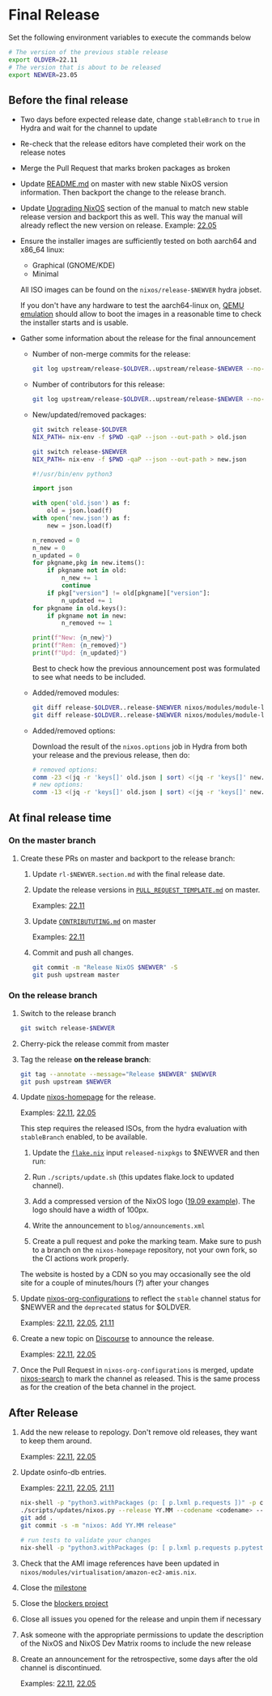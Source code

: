 # Final Release

Set the following environment variables to execute the commands below

```bash
# The version of the previous stable release
export OLDVER=22.11
# The version that is about to be released
export NEWVER=23.05
```

## Before the final release

- Two days before expected release date, change `stableBranch` to `true` in Hydra and wait for the channel to update

- Re-check that the release editors have completed their work on the release notes

- Merge the Pull Request that marks broken packages as broken

- Update [README.md](https://github.com/NixOS/nixpkgs/commit/40fd9ae3ac8048758abdcfc7d28a78b5f22fe97e) on master with
  new stable NixOS version information. Then backport the change to the release branch.

- Update [Upgrading NixOS](https://nixos.org/manual/nixos/stable/index.html#sec-upgrading) section of the manual to
  match new stable release version and backport this as well. This way the manual will already reflect the new version
  on release. Example: [22.05](https://github.com/nixos/nixpkgs/commit/cbaacfb8dfa2ddadfb152fa8ef163b40db9041af)

- Ensure the installer images are sufficiently tested on both aarch64 and x86_64 linux:
  - Graphical (GNOME/KDE)
  - Minimal

  All ISO images can be found on the `nixos/release-$NEWVER` hydra jobset.

  If you don't have any hardware to test the aarch64-linux on, [QEMU
  emulation](QEMU-aarch64.md) should allow to boot the images in a
  reasonable time to check the installer starts and is usable.

- Gather some information about the release for the final announcement

  - Number of non-merge commits for the release:

    ```bash
    git log upstream/release-$OLDVER..upstream/release-$NEWVER --no-merges --format=%an | wc -l
    ```

  - Number of contributors for this release:

    ```bash
    git log upstream/release-$OLDVER..upstream/release-$NEWVER --no-merges --format=%an | sort | uniq | wc -l
    ````

  - New/updated/removed packages:

    ```bash
    git switch release-$OLDVER
    NIX_PATH= nix-env -f $PWD -qaP --json --out-path > old.json

    git switch release-$NEWVER
    NIX_PATH= nix-env -f $PWD -qaP --json --out-path > new.json
    ```

    ```python
    #!/usr/bin/env python3

    import json

    with open('old.json') as f:
        old = json.load(f)
    with open('new.json') as f:
        new = json.load(f)

    n_removed = 0
    n_new = 0
    n_updated = 0
    for pkgname,pkg in new.items():
        if pkgname not in old:
            n_new += 1
            continue
        if pkg["version"] != old[pkgname]["version"]:
            n_updated += 1
    for pkgname in old.keys():
        if pkgname not in new:
            n_removed += 1

    print(f"New: {n_new}")
    print(f"Rem: {n_removed}")
    print(f"Upd: {n_updated}")
    ```

    Best to check how the previous announcement post was formulated to see what needs to
    be included.

  - Added/removed modules:

    ```bash
    git diff release-$OLDVER..release-$NEWVER nixos/modules/module-list.nix | grep ^+ | wc -l
    git diff release-$OLDVER..release-$NEWVER nixos/modules/module-list.nix | grep ^- | wc -l
    ```

  - Added/removed options:

    Download the result of the `nixos.options` job in Hydra from both your release and the previous release, then do:

    ```bash
    # removed options:
    comm -23 <(jq -r 'keys[]' old.json | sort) <(jq -r 'keys[]' new.json | sort) | wc -l
    # new options:
    comm -13 <(jq -r 'keys[]' old.json | sort) <(jq -r 'keys[]' new.json | sort) | wc -l
    ```

## At final release time

### On the master branch

1. Create these PRs on master and backport to the release branch:

   1. Update `rl-$NEWVER.section.md` with the final release date.

   1. Update the release versions in [`PULL_REQUEST_TEMPLATE.md`](https://github.com/NixOS/nixpkgs/blob/master/.github/PULL_REQUEST_TEMPLATE.md)
      on master.

      Examples: [22.11](https://github.com/NixOS/nixpkgs/commit/f1b9cc23aa8b1549dd7cb53dbe9fc950efc97646#diff-18813c86948efc57e661623d7ba48ff94325c9b5421ec9177f724922dd553a35)

   1. Update [`CONTRIBUTUTING.md`](https://github.com/NixOS/nixpkgs/blob/master/CONTRIBUTING.md) on master

      Examples: [22.11](https://github.com/NixOS/nixpkgs/commit/f1b9cc23aa8b1549dd7cb53dbe9fc950efc97646#diff-eca12c0a30e25b4b46522ebf89465a03ba72a03f540796c979137931d8f92055)

   1. Commit and push all changes.
   
      ```bash
      git commit -m "Release NixOS $NEWVER" -S
      git push upstream master
      ```

### On the release branch

1. Switch to the release branch

   ```bash
   git switch release-$NEWVER
   ```

1. Cherry-pick the release commit from master

1. Tag the release **on the release branch**:

   ```bash
   git tag --annotate --message="Release $NEWVER" $NEWVER
   git push upstream $NEWVER
   ```

1. Update [nixos-homepage](https://github.com/NixOS/nixos-homepage) for the release.

   Examples: [22.11](https://github.com/NixOS/nixos-homepage/pull/952), [22.05](https://github.com/NixOS/nixos-homepage/pull/853)

   This step requires the released ISOs, from the hydra evaluation with `stableBranch` enabled, to be available.

   1. Update the [`flake.nix`](https://github.com/NixOS/nixos-homepage/blob/bd11c42e925f192e6e2d369d021b58046daf384c/flake.nix#L9)
      input `released-nixpkgs` to $NEWVER and then run:

   1. Run `./scripts/update.sh` (this updates flake.lock to updated channel).

   1. Add a compressed version of the NixOS logo ([19.09 example](https://github.com/NixOS/nixos-homepage/blob/a5626c71c03a2dd69086564e56f1a230a2bb177a/logo/nixos-logo-19.09-loris-lores.png)). The logo should have a width of 100px.

   1. Write the announcement to `blog/announcements.xml`

   1. Create a pull request and poke the marking team. Make sure to
      push to a branch on the `nixos-homepage` repository, not your
      own fork, so the CI actions work properly.

   The website is hosted by a CDN so you may occasionally see the old site for a couple of minutes/hours (?) after your changes

1. Update [nixos-org-configurations](https://github.com/NixOS/nixos-org-configurations) to reflect the `stable` channel
   status for $NEWVER and the `deprecated` status for $OLDVER.
   
   Examples: [22.11](https://github.com/NixOS/nixos-org-configurations/pull/228), [22.05](https://github.com/NixOS/nixos-org-configurations/pull/210), [21.11](https://github.com/NixOS/nixos-org-configurations/pull/192)

1. Create a new topic on [Discourse](https://discourse.nixos.org/) to announce the release.

   Examples: [22.11](https://discourse.nixos.org/t/nixos-22-11-released/23637), [22.05](https://discourse.nixos.org/t/nixos-22-05-released/19404)

1. Once the Pull Request in `nixos-org-configurations` is merged, update [nixos-search](https://github.com/NixOS/nixos-search/) to mark the channel as released.
   This is the same process as for the creation of the beta channel in the project.

## After Release

1. Add the new release to repology. Don't remove old releases, they want to keep them around.

   Examples: [22.11](https://github.com/repology/repology-updater/pull/1289), [22.05](https://github.com/repology/repology-updater/pull/1156)

1. Update osinfo-db entries.

   Examples: [22.11](https://gitlab.com/libosinfo/osinfo-db/-/merge_requests/539), [22.05](https://gitlab.com/libosinfo/osinfo-db/-/merge_requests/457), [21.11](https://gitlab.com/libosinfo/osinfo-db/-/merge_requests/385)

   ```bash
   nix-shell -p "python3.withPackages (p: [ p.lxml p.requests ])" -p cdrkit
   ./scripts/updates/nixos.py --release YY.MM --codename <codename> --release-date YYYY-MM-DD --next-release YY.MM
   git add .
   git commit -s -m "nixos: Add YY.MM release"

   # run tests to validate your changes
   nix-shell -p "python3.withPackages (p: [ p.lxml p.requests p.pytest ])" -p cdrkit osinfo-db-tools gettext --run "make check"
   ```

1. Check that the AMI image references have been updated in `nixos/modules/virtualisation/amazon-ec2-amis.nix`.

1. Close the [milestone](https://github.com/NixOS/nixpkgs/milestones)

1. Close the [blockers project](https://github.com/orgs/NixOS/projects)

1. Close all issues you opened for the release and unpin them if necessary

1. Ask someone with the appropriate permissions to update the description of the NixOS and NixOS Dev Matrix rooms to include the new release

1. Create an announcement for the retrospective, some days after the old channel is discontinued.
 
   Examples: [22.11](https://discourse.nixos.org/t/nixos-22-11-retrospective/23858), [22.05](https://discourse.nixos.org/t/22-05-retrospective/19413)
